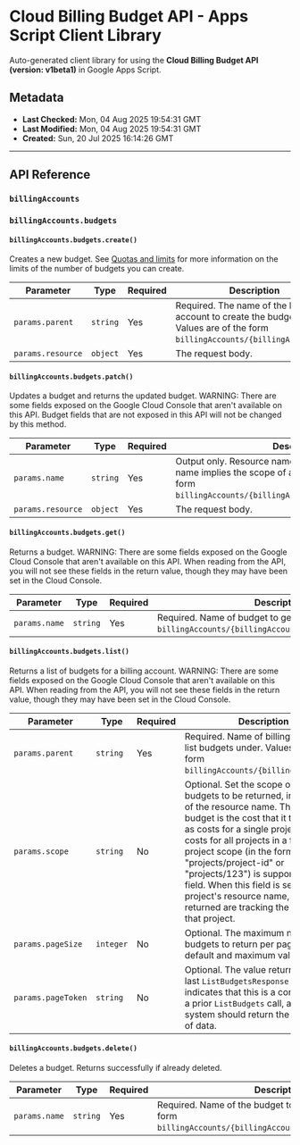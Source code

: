 # Cloud Billing Budget API - Apps Script Client Library

Auto-generated client library for using the **Cloud Billing Budget API (version: v1beta1)** in Google Apps Script.

## Metadata

- **Last Checked:** Mon, 04 Aug 2025 19:54:31 GMT
- **Last Modified:** Mon, 04 Aug 2025 19:54:31 GMT
- **Created:** Sun, 20 Jul 2025 16:14:26 GMT



---

## API Reference

### `billingAccounts`

### `billingAccounts.budgets`

#### `billingAccounts.budgets.create()`

Creates a new budget. See [Quotas and limits](https://cloud.google.com/billing/quotas) for more information on the limits of the number of budgets you can create.

| Parameter | Type | Required | Description |
|---|---|---|---|
| `params.parent` | `string` | Yes | Required. The name of the billing account to create the budget in. Values are of the form `billingAccounts/{billingAccountId}`. |
| `params.resource` | `object` | Yes | The request body. |

#### `billingAccounts.budgets.patch()`

Updates a budget and returns the updated budget. WARNING: There are some fields exposed on the Google Cloud Console that aren't available on this API. Budget fields that are not exposed in this API will not be changed by this method.

| Parameter | Type | Required | Description |
|---|---|---|---|
| `params.name` | `string` | Yes | Output only. Resource name of the budget. The resource name implies the scope of a budget. Values are of the form `billingAccounts/{billingAccountId}/budgets/{budgetId}`. |
| `params.resource` | `object` | Yes | The request body. |

#### `billingAccounts.budgets.get()`

Returns a budget. WARNING: There are some fields exposed on the Google Cloud Console that aren't available on this API. When reading from the API, you will not see these fields in the return value, though they may have been set in the Cloud Console.

| Parameter | Type | Required | Description |
|---|---|---|---|
| `params.name` | `string` | Yes | Required. Name of budget to get. Values are of the form `billingAccounts/{billingAccountId}/budgets/{budgetId}`. |

#### `billingAccounts.budgets.list()`

Returns a list of budgets for a billing account. WARNING: There are some fields exposed on the Google Cloud Console that aren't available on this API. When reading from the API, you will not see these fields in the return value, though they may have been set in the Cloud Console.

| Parameter | Type | Required | Description |
|---|---|---|---|
| `params.parent` | `string` | Yes | Required. Name of billing account to list budgets under. Values are of the form `billingAccounts/{billingAccountId}`. |
| `params.scope` | `string` | No | Optional. Set the scope of the budgets to be returned, in the format of the resource name. The scope of a budget is the cost that it tracks, such as costs for a single project, or the costs for all projects in a folder. Only project scope (in the format of "projects/project-id" or "projects/123") is supported in this field. When this field is set to a project's resource name, the budgets returned are tracking the costs for that project. |
| `params.pageSize` | `integer` | No | Optional. The maximum number of budgets to return per page. The default and maximum value are 100. |
| `params.pageToken` | `string` | No | Optional. The value returned by the last `ListBudgetsResponse` which indicates that this is a continuation of a prior `ListBudgets` call, and that the system should return the next page of data. |

#### `billingAccounts.budgets.delete()`

Deletes a budget. Returns successfully if already deleted.

| Parameter | Type | Required | Description |
|---|---|---|---|
| `params.name` | `string` | Yes | Required. Name of the budget to delete. Values are of the form `billingAccounts/{billingAccountId}/budgets/{budgetId}`. |